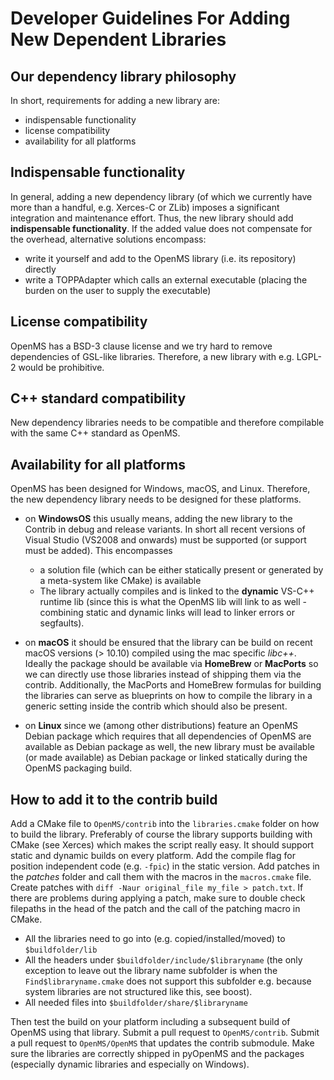 Developer Guidelines For Adding New Dependent Libraries
======================================================

## Our dependency library philosophy

In short, requirements for adding a new library are:
- indispensable functionality
- license compatibility
- availability for all platforms

## Indispensable functionality

In general, adding a new dependency library (of which we currently have more than a handful, e.g. Xerces-C or ZLib)
imposes a significant integration and maintenance effort. Thus, the new library should add **indispensable functionality**.
If the added value does not compensate for the overhead, alternative solutions encompass:

- write it yourself and add to the OpenMS library (i.e. its repository) directly
- write a TOPPAdapter which calls an external executable (placing the burden on the user to supply the executable)

## License compatibility

OpenMS has a BSD-3 clause license and we try hard to remove dependencies of GSL-like libraries. Therefore, a new library
with e.g. LGPL-2 would be prohibitive.


## C++ standard compatibility

New dependency libraries needs to be compatible and therefore compilable with the same C++ standard as OpenMS.

## Availability for all platforms

OpenMS has been designed for Windows, macOS, and Linux. Therefore, the new dependency library needs to be designed for
these platforms.

- on **WindowsOS** this usually means, adding the new library to the Contrib in debug and release variants. In short all
  recent versions of Visual Studio (VS2008 and onwards) must be supported (or support must be added). This encompasses
  - a solution file (which can be either statically present or generated by a meta-system like CMake) is available
  - The library actually compiles and is linked to the **dynamic** VS-C++ runtime lib (since this is what the OpenMS lib will
  link to as well - combining static and dynamic links will lead to linker errors or segfaults).

- on **macOS** it should be ensured that the library can be build on recent macOS versions (> 10.10) compiled using the
  mac specific _libc++_. Ideally the package should be available via **HomeBrew** or **MacPorts** so we can directly use
  those libraries instead of shipping them via the contrib. Additionally, the MacPorts and HomeBrew formulas for building
  the libraries can serve as blueprints on how to compile the library in a generic setting inside the contrib which should
  also be present.

- on **Linux** since we (among other distributions) feature an OpenMS Debian package which requires that all dependencies
  of OpenMS are available as Debian package as well, the new library must be available (or made available) as Debian
  package or linked statically during the OpenMS packaging build.

## How to add it to the contrib build

Add a CMake file to `OpenMS/contrib` into the `libraries.cmake` folder on how to build the library. Preferably of course
the library supports building with CMake (see Xerces) which makes the script really easy. It should support static and
dynamic builds on every platform. Add the compile flag for position independent code (e.g. `-fpic`) in the static version.
Add patches in the *patches* folder and call them with the macros in the `macros.cmake` file. Create patches with
`diff -Naur original_file my_file > patch.txt`. If there are problems during applying a patch, make sure to double check
filepaths in the head of the patch and the call of the patching macro in CMake.

- All the libraries need to go into (e.g. copied/installed/moved) to `$buildfolder/lib`
- All the headers under `$buildfolder/include/$libraryname` (the only exception to leave out the library name subfolder
  is when the `Find$libraryname.cmake` does not support this subfolder e.g. because system libraries are not structured
  like this, see boost).
- All needed files into `$buildfolder/share/$libraryname`

Then test the build on your platform including a subsequent build of OpenMS using that library. Submit a pull request to
`OpenMS/contrib`. Submit a pull request to `OpenMS/OpenMS` that updates the contrib submodule. Make sure the libraries
are correctly shipped in pyOpenMS and the packages (especially dynamic libraries and especially on Windows).
